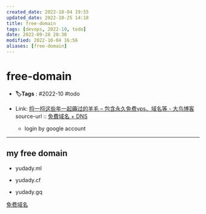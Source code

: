 ```yaml
---
created_date: 2022-10-04 19:55
updated_date: 2022-10-25 14:18
title: free-domain
tags: [devops, 2022-10, todo]
date: 2022-09-28 20:30
modified: 2022-10-04 16:56
aliases: [free-domain]
---
```


# free-domain

- **🏷️Tags** :   #2022-10 #todo 
- Link: [捋一捋这些年一起薅过的羊毛 – 包含永久免费vps、域名等 - 大鸟博客](https://www.daniao.org/15400.html)
source-url :: [免費域名 + DNS](https://www.freenom.com/zu/index.html?lang=zu)

	- login by google account

---

## my free domain  

* yudady.ml  

* yudady.cf  

* yudady.gq

[免费域名](https://wenjie.org/archives/free-domain)
